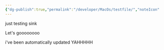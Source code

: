 ```yaml
---
{"dg-publish":true,"permalink":"/developer/MacOs/testfile/","noteIcon":""}
---
```


just testing sink

Let's goooooooo 

i've been automatically updated YAHHHHH